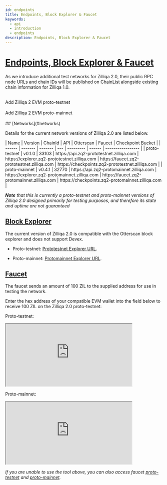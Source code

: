 ```yaml
---
id: endpoints
title: Endpoints, Block Explorer & Faucet
keywords:
  - api
  - introduction
  - endpoints
description: Endpoints, Block Explorer & Faucet
---
```


# [Endpoints, Block Explorer & Faucet](#endpoints-block-explorer-faucet)

As we introduce additional test networks for Zilliqa 2.0, their public RPC node URLs and chain IDs will be published on [ChainList](https://chainlist.org/?search=zilliqa&testnets=true) alongside existing chain information for Zilliqa 1.0.
<br>
<br>

<span id="addZilliqaChainButton" class="metamask">
Add Zilliqa 2 EVM proto-testnet
</span>
<br>
<br>

<span id="addZilliqaChainButton" class="metamask">
Add Zilliqa 2 EVM proto-mainnet
</span>
<br>
<br>
## [Networks](#networks)

Details for the current network versions of Zilliqa 2.0 are listed below.

<div class="table" markdown>
|  Name  | Version | ChainId | API | Otterscan | Faucet  | Checkpoint Bucket |
| ------ | ------- | ------- | --- | --------- | ------  | ----------------- |
| proto-testnet | v0.1.0 | 33103 | https://api.zq2-prototestnet.zilliqa.com	 | https://explorer.zq2-prototestnet.zilliqa.com | https://faucet.zq2-prototestnet.zilliqa.com | https://checkpoints.zq2-prototestnet.zilliqa.com |
| proto-mainnet | v0.4.1 | 32770 | https://api.zq2-protomainnet.zilliqa.com	 | https://explorer.zq2-protomainnet.zilliqa.com | https://faucet.zq2-protomainnet.zilliqa.com | https://checkpoints.zq2-protomainnet.zilliqa.com |
</div>

_**Note** that this is currently a proto-testnet and proto-mainnet versions of Zilliqa 2.0 designed primarily for testing purposes, and therefore its state and uptime are not guaranteed_

## [Block Explorer](#block-explorer)

The current version of Zilliqa 2.0 is compatible with the Otterscan block explorer and does not support Devex.

- Proto-testnet: [Prototestnet Explorer URL](https://explorer.zq2-prototestnet.zilliqa.com).

- Proto-mainnet: [Protomainnet Explorer URL](https://explorer.zq2-protomainnet.zilliqa.com).

## [Faucet](#faucet)

The faucet sends an amount of 100 ZIL to the supplied address for use in testing the network.

Enter the hex address of your compatible EVM wallet into the field below to receive 100 ZIL on the Zilliqa 2.0 proto-testnet:

Proto-testnet:

<div class="fish">
 <iframe width="80%" height="200px" src="https://faucet.zq2-prototestnet.zilliqa.com/"></iframe>
 </div>

Proto-mainnet:

<div class="fish">
 <iframe width="80%" height="200px" src="https://faucet.zq2-protomainnet.zilliqa.com/"></iframe>
 </div>

_If you are unable to use the tool above, you can also access faucet [proto-testnet](https://faucet.zq2-prototestnet.zilliqa.com) and [proto-mainnet](https://faucet.zq2-protomainnet.zilliqa.com)._
